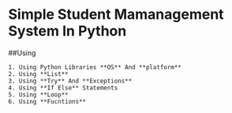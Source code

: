 # Simple Student Mamanagement System In Python
	
##Using

	1. Using Python Libraries **OS** And **platform**
	2. Using **List**
	3. Using **Try** And **Exceptions**
	4. Using **If Else** Statements
	5. Using **Loop**
	6. Using **Fucntions**


